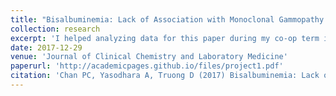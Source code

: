 ```yaml
---
title: "Bisalbuminemia: Lack of Association with Monoclonal Gammopathy and Value-Justification for Reporting in Serum Protein Electrophoresis"
collection: research
excerpt: 'I helped analyzing data for this paper during my co-op term in Sunnybrook in 2013 under the supervision of Dr. P.C. Chan.'
date: 2017-12-29
venue: 'Journal of Clinical Chemistry and Laboratory Medicine'
paperurl: 'http://academicpages.github.io/files/project1.pdf'
citation: 'Chan PC, Yasodhara A, Truong D (2017) Bisalbuminemia: Lack of Association with Monoclonal Gammopathy and Value-Justification for Reporting in Serum Protein Electrophoresis. J Clin Chem Lab Med 1: 108.'
---
```

